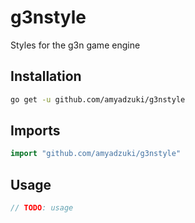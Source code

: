 # g3nstyle
Styles for the g3n game engine

## Installation
```sh
go get -u github.com/amyadzuki/g3nstyle
```

## Imports
```go
import "github.com/amyadzuki/g3nstyle"
```

## Usage
```go
// TODO: usage
```

